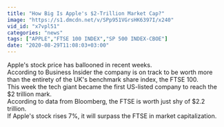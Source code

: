```yaml
---
title: "How Big Is Apple's $2-Trillion Market Cap?"
image: "https://s1.dmcdn.net/v/SPp951VGrsHK6397I/x240"
vid_id: "x7vpl51"
categories: "news"
tags: ["APPLE","FTSE 100 INDEX","SP 500 INDEX-CBOE"]
date: "2020-08-29T11:08:03+03:00"
---
```

Apple's stock price has ballooned in recent weeks.  <br>According to Business Insider the company is on track to be worth more than the entirety of the UK's benchmark share index, the FTSE 100.  <br>This week the tech giant became the first US-listed company to reach the $2 trillion mark.   <br>According to data from Bloomberg, the FTSE is worth just shy of $2.2 trillion.   <br>If Apple's stock rises 7%, it will surpass the FTSE in market capitalization.
